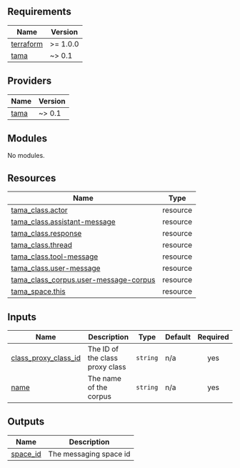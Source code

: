<!-- BEGIN_TF_DOCS -->
## Requirements

| Name | Version |
|------|---------|
| <a name="requirement_terraform"></a> [terraform](#requirement\_terraform) | >= 1.0.0 |
| <a name="requirement_tama"></a> [tama](#requirement\_tama) | ~> 0.1 |

## Providers

| Name | Version |
|------|---------|
| <a name="provider_tama"></a> [tama](#provider\_tama) | ~> 0.1 |

## Modules

No modules.

## Resources

| Name | Type |
|------|------|
| [tama_class.actor](https://registry.terraform.io/providers/upmaru/tama/latest/docs/resources/class) | resource |
| [tama_class.assistant-message](https://registry.terraform.io/providers/upmaru/tama/latest/docs/resources/class) | resource |
| [tama_class.response](https://registry.terraform.io/providers/upmaru/tama/latest/docs/resources/class) | resource |
| [tama_class.thread](https://registry.terraform.io/providers/upmaru/tama/latest/docs/resources/class) | resource |
| [tama_class.tool-message](https://registry.terraform.io/providers/upmaru/tama/latest/docs/resources/class) | resource |
| [tama_class.user-message](https://registry.terraform.io/providers/upmaru/tama/latest/docs/resources/class) | resource |
| [tama_class_corpus.user-message-corpus](https://registry.terraform.io/providers/upmaru/tama/latest/docs/resources/class_corpus) | resource |
| [tama_space.this](https://registry.terraform.io/providers/upmaru/tama/latest/docs/resources/space) | resource |

## Inputs

| Name | Description | Type | Default | Required |
|------|-------------|------|---------|:--------:|
| <a name="input_class_proxy_class_id"></a> [class\_proxy\_class\_id](#input\_class\_proxy\_class\_id) | The ID of the class proxy class | `string` | n/a | yes |
| <a name="input_name"></a> [name](#input\_name) | The name of the corpus | `string` | n/a | yes |

## Outputs

| Name | Description |
|------|-------------|
| <a name="output_space_id"></a> [space\_id](#output\_space\_id) | The messaging space id |
<!-- END_TF_DOCS -->